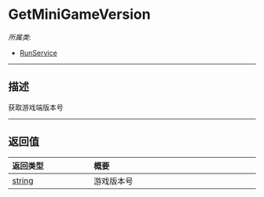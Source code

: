 # GetMiniGameVersion

*所属类*:
* [RunService](/Api/Classes/Service/RunService.md)
------------------------------------------------------------------------------------------
## 描述

获取游戏端版本号


------------------------------------------------------------------------------------------
## 返回值

|<div style="width:150px">返回类型</div>|<div style="width:520px">概要</div>|
|:---|:---|
|[string](/Api/DataType/String.md)|游戏版本号|
